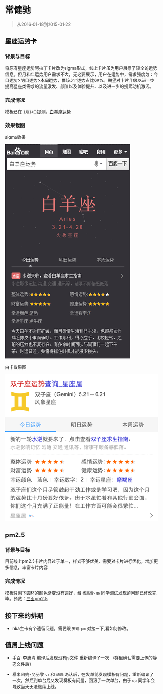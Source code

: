 # 常健驰

> 从2016-01-18到2015-01-22

## 星座运势卡

### 背景与目标

将原有星座运势阿拉丁卡片改为sigma形式，线上卡片虽为用户展示了较全的运势信息，但月和年运势用户需求不大，无必要展示，用户在运势中，需求强度为：今日运势>明日运势>本周运势，而该3个运势占比80%。期望对卡片升级以进一步提高星座类需求的流量激发、颜值以及体验提升、以及进一步的搜索动机激活。

### 完成情况

模板已在 `1月14日`提测，[白羊座运势](http://cp01-ala-fe-6.epc.baidu.com:8003/s?word=%E7%99%BD%E7%BE%8A%E5%BA%A7%E8%BF%90%E5%8A%BF&ts=5565706&t_kt=0&rsv_iqid=2793991772156148673&sa=ihr_1&rsv_sug4=1027&ss=001)

### 效果截图

sigma效果

![](img/v_changjianchi/xz.png)

白卡效果图

![](img/v_changjianchi/xz2.png)

## pm2.5

### 背景与目标

目前线上pm2.5卡片内容过于单一，样式不够优美，需要对卡片进行优化，增加更多信息，丰富卡片内容

### 完成情况

模板只剩下圆环的颜色渐变没有调好，经 `杨燕雪-qa` 同学测试发现的问题已修改完毕。预览：[三亚pm2.5](https://wwwhttps.baidu.com/s?dev_workspace=platform&dev_tpl=pm25&tn=iphone&sid=99999&dev_online=0&dev_module=aladdin-wise&dev_file=default.xml&dev_fileformat=xml&dev_pos=asResult&wd=%E4%B8%89%E4%BA%9Apm2.5&word=%E4%B8%89%E4%BA%9Apm2.5)

## 接下来的排期

* nba主卡有个遗留问题，需要跟 `安瑞-pm` 对接一下,看如何修改。

## 值周上线问题

* 手百-李惠清 编译后发现没有js文件 重新编译了一次 （群里确认需要上传的静态文件后）

* 糯米团购-吴丽黎 `cr` 和 `编译` 确认后，在发单前发现模板有问题，重新编译了一次，然后到单台后又发现模板有问题，回滚了一次单台，由于 `op` 同学年会导致当天无法继续上线。
